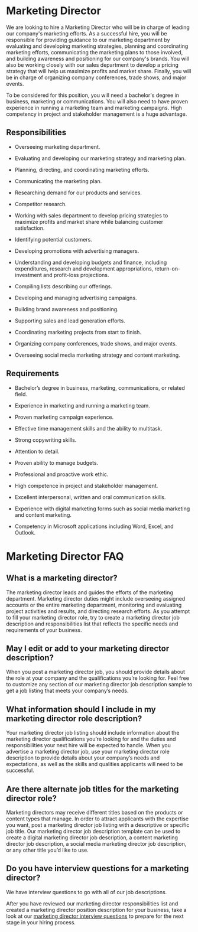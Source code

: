 # Marketing Director

We are looking to hire a Marketing Director who will be in charge of leading our company's marketing efforts. As a successful hire, you will be responsible for providing guidance to our marketing department by evaluating and developing marketing strategies, planning and coordinating marketing efforts, communicating the marketing plans to those involved, and building awareness and positioning for our company's brands. You will also be working closely with our sales department to develop a pricing strategy that will help us maximize profits and market share. Finally, you will be in charge of organizing company conferences, trade shows, and major events.

To be considered for this position, you will need a bachelor's degree in business, marketing or communications. You will also need to have proven experience in running a marketing team and marketing campaigns. High competency in project and stakeholder management is a huge advantage.

## Responsibilities

* Overseeing marketing department.

* Evaluating and developing our marketing strategy and marketing plan.

* Planning, directing, and coordinating marketing efforts.

* Communicating the marketing plan.

* Researching demand for our products and services.

* Competitor research.

* Working with sales department to develop pricing strategies to maximize profits and market share while balancing customer satisfaction.

* Identifying potential customers.

* Developing promotions with advertising managers.

* Understanding and developing budgets and finance, including expenditures, research and development appropriations, return-on-investment and profit-loss projections.

* Compiling lists describing our offerings.

* Developing and managing advertising campaigns.

* Building brand awareness and positioning.

* Supporting sales and lead generation efforts.

* Coordinating marketing projects from start to finish.

* Organizing company conferences, trade shows, and major events.

* Overseeing social media marketing strategy and content marketing.

## Requirements

* Bachelor’s degree in business, marketing, communications, or related field.

* Experience in marketing and running a marketing team.

* Proven marketing campaign experience.

* Effective time management skills and the ability to multitask.

* Strong copywriting skills.

* Attention to detail.

* Proven ability to manage budgets.

* Professional and proactive work ethic.

* High competence in project and stakeholder management.

* Excellent interpersonal, written and oral communication skills.

* Experience with digital marketing forms such as social media marketing and content marketing.

* Competency in Microsoft applications including Word, Excel, and Outlook.
# Marketing Director FAQ

## What is a marketing director?

The marketing director leads and guides the efforts of the marketing department. Marketing director duties might include overseeing assigned accounts or the entire marketing department, monitoring and evaluating project activities and results, and directing research efforts. As you attempt to fill your marketing director role, try to create a marketing director job description and responsibilities list that reflects the specific needs and requirements of your business.

## May I edit or add to your marketing director description?

When you post a marketing director job, you should provide details about the role at your company and the qualifications you’re looking for. Feel free to customize any section of our marketing director job description sample to get a job listing that meets your company’s needs.

## What information should I include in my marketing director role description?

Your marketing director job listing should include information about the marketing director qualifications you’re looking for and the duties and responsibilities your next hire will be expected to handle. When you advertise a marketing director job, use your marketing director role description to provide details about your company’s needs and expectations, as well as the skills and qualities applicants will need to be successful.

## Are there alternate job titles for the marketing director role?

Marketing directors may receive different titles based on the products or content types that manage. In order to attract applicants with the expertise you want, post a marketing director job listing with a descriptive or specific job title. Our marketing director job description template can be used to create a digital marketing director job description, a content marketing director job description, a social media marketing director job description, or any other title you’d like to use.

## Do you have interview questions for a marketing director?

We have interview questions to go with all of our job descriptions.

After you have reviewed our marketing director responsibilities list and created a marketing director position description for your business, take a look at our <a
href="https://www.betterteam.com/marketing-director-interview-questions">marketing director interview questions</a> to prepare for the next stage in your hiring process.

